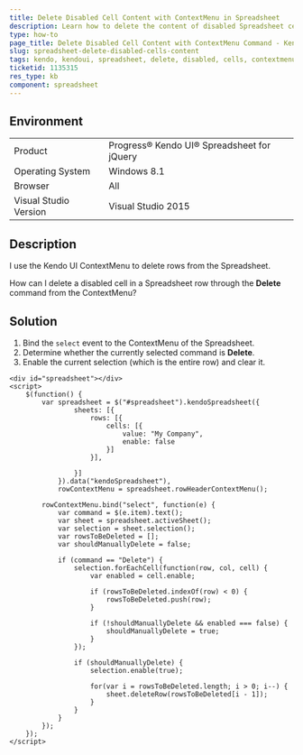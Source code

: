 ```yaml
---
title: Delete Disabled Cell Content with ContextMenu in Spreadsheet
description: Learn how to delete the content of disabled Spreadsheet cells with a ContextMenu command.
type: how-to
page_title: Delete Disabled Cell Content with ContextMenu Command - Kendo UI Spreadsheet for jQuery
slug: spreadsheet-delete-disabled-cells-content
tags: kendo, kendoui, spreadsheet, delete, disabled, cells, contextmenu
ticketid: 1135315
res_type: kb
component: spreadsheet
---
```


## Environment

<table>
 <tr>
  <td>Product</td>
  <td>Progress® Kendo UI® Spreadsheet for jQuery</td>
 </tr>
 <tr>
  <td>Operating System</td>
  <td>Windows 8.1</td>
 </tr>
 <tr>
  <td>Browser</td>
  <td>All</td>
 </tr>
 <tr>
  <td>Visual Studio Version</td>
  <td>Visual Studio 2015</td>
 </tr>
</table>


## Description

I use the Kendo UI ContextMenu to delete rows from the Spreadsheet.

How can I delete a disabled cell in a Spreadsheet row through the **Delete** command from the ContextMenu?

## Solution

1. Bind the `select` event to the ContextMenu of the Spreadsheet.
1. Determine whether the currently selected command is **Delete**.
1. Enable the current selection (which is the entire row) and clear it.

```dojo
<div id="spreadsheet"></div>
<script>
    $(function() {
        var spreadsheet = $("#spreadsheet").kendoSpreadsheet({
                sheets: [{
                    rows: [{
                        cells: [{
                            value: "My Company",
                            enable: false
                        }]
                    }],

                }]
            }).data("kendoSpreadsheet"),
            rowContextMenu = spreadsheet.rowHeaderContextMenu();

        rowContextMenu.bind("select", function(e) {
			var command = $(e.item).text();
			var sheet = spreadsheet.activeSheet();
			var selection = sheet.selection();
			var rowsToBeDeleted = [];
			var shouldManuallyDelete = false;

			if (command == "Delete") {
				selection.forEachCell(function(row, col, cell) {
					var enabled = cell.enable;

					if (rowsToBeDeleted.indexOf(row) < 0) {
						rowsToBeDeleted.push(row);
					}

					if (!shouldManuallyDelete && enabled === false) {
						shouldManuallyDelete = true;
					}
				});

				if (shouldManuallyDelete) {
					selection.enable(true);

					for(var i = rowsToBeDeleted.length; i > 0; i--) {
						sheet.deleteRow(rowsToBeDeleted[i - 1]);
					}
				}
			}
        });
    });
</script>

```
